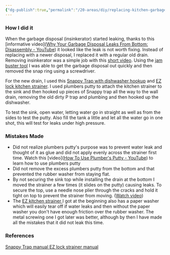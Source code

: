 ```yaml
---
{"dg-publish":true,"permalink":"/20-areas/diy/replacing-kitchen-garbage-disposal-with-regular-drain/"}
---
```





### How I did it
When the garbage disposal (insinkerator) started leaking, thanks to this [informative video]([Why Your Garbage Disposal Leaks From Bottom: Disassembly - YouTube](https://www.youtube.com/watch?v=mz_jlosZbZE)) it looked like the leak is not worth fixing. Instead of replacing with a newer disposal, I replaced it with a regular old drain. Removing insinkerator was a simple job with this [short video](https://www.youtube.com/watch?v=Hqhmmo8DuhQ&list=PL9Nrcw8H0132Jg0fqLHxsC9xPeV5c7XaP&index=3). Using the [jam buster tool](https://www.homedepot.com/p/InSinkErator-Garbage-Disposal-Jam-Buster-Wrench-Accessory-for-InSinkErator-Disposal-WRN-00/100135761?) I was able to get the garbage disposal out quickly and then removed the snap ring using a screwdriver. 

For the new drain, I used this [Snappy Trap with dishwasher hookup](https://www.homedepot.com/p/SnappyTrap-1-1-2-in-All-in-One-Drain-Kit-for-Single-Bowl-Kitchen-Sinks-Bar-Sinks-and-Utility-Sinks-DK-100/300069575) and [EZ lock kitchen strainer](https://www.homedepot.com/p/Glacier-Bay-EZ-Lock-Kitchen-Sink-Strainer-Stainless-steel-with-polished-finish-7045-104SS/207144299). I used plumbers putty to attach the kitchen strainer to the sink and then hooked up pieces of Snappy trap all the way to the wall drain, removing the old dirty P trap and plumbing and then hooked up the dishwasher. 

To test the sink, open water, letting water go in straight as well as from the sides to test the putty. Also fill the tank a little and let all the water go in one shot, this will test for leaks under high pressure. 

### Mistakes Made
- Did not realize plumbers putty's purpose was to prevent water leak and thought of it as glue and did not apply evenly across the strainer first time. Watch this [video]([How To Use Plumber's Putty - YouTube](https://www.youtube.com/watch?v=uFf83YZApRc)) to learn how to use plumbers putty
- Did not remove the excess plumbers putty from the bottom and that prevented the rubber washer from staying flat. 
- By not securing the sink top while installing the drain at the bottom I moved the strainer a few times (it slides on the putty) causing leaks. To secure the top, use a needle nose plier through the cracks and hold it tight on top to prevent the strainer from moving. ([Watch video](https://www.youtube.com/watch?v=SKWtznSozNQ))
- The [EZ kitchen strainer ](https://www.homedepot.com/p/Glacier-Bay-Fixed-Post-Kitchen-Sink-Strainer-Stainless-steel-with-polished-finish-7043-103SS/207144421)I got at the beginning also has a paper washer which will easily tear off if water leaks and then without the paper washer you don't have enough friction over the rubber washer. The metal screwing one I got later was better, although by then I have made all the mistakes that it did not leak this time. 

### References
[Snappy Trap manual ](https://1drv.ms/b/s!Amd8GQdizOk9iLFS3Ovopq1mXV0FTg?e=JA7SYd)
[EZ lock strainer manual](https://1drv.ms/b/s!Amd8GQdizOk9iLFi2yd5oKYE7B9XJw?e=DbYXKV)


